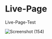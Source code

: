 # Live-Page
Live-Page-Test

![Screenshot (154)](https://github.com/Lu3k-118888/Mushroom-3D-model/assets/110411127/2fa3dbf0-fa30-4ce4-a817-3997e6697007)
